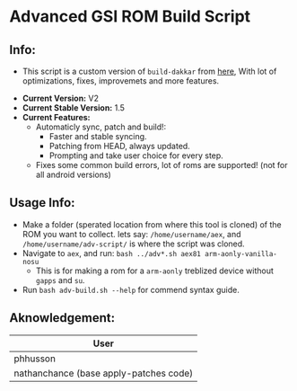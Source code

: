 # Advanced GSI ROM Build Script

## Info:
* This script is a custom version of ``build-dakkar`` from [here](https://github.com/phhusson/treble_experimentations), With lot of optimizations, fixes, improvemets and more features.
- **Current Version:** V2
- **Current Stable Version:** 1.5
- **Current Features:**
   * Automaticly sync, patch and build!:
      - Faster and stable syncing.
      - Patching from HEAD, always updated.
      - Prompting and take user choice for every step.
   * Fixes some common build errors, lot of roms are supported! (not for all android versions)

## Usage Info:
- Make a folder (sperated location from where this tool is cloned) of the ROM you want to collect.
  lets say: ``/home/username/aex``, and ``/home/username/adv-script/`` is where the script was cloned. 
- Navigate to ``aex``, and run:
 ``bash ../adv*.sh aex81 arm-aonly-vanilla-nosu``
  * This is for making a rom for a ``arm-aonly`` treblized device without ``gapps`` and ``su``.
- Run ``bash adv-build.sh --help`` for commend syntax guide.

## Aknowledgement:
| User |
| ---- |
| phhusson |
| nathanchance (base apply-patches code) |

